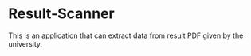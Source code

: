 # Result-Scanner

This is an application that can extract data from result PDF given by the university.
